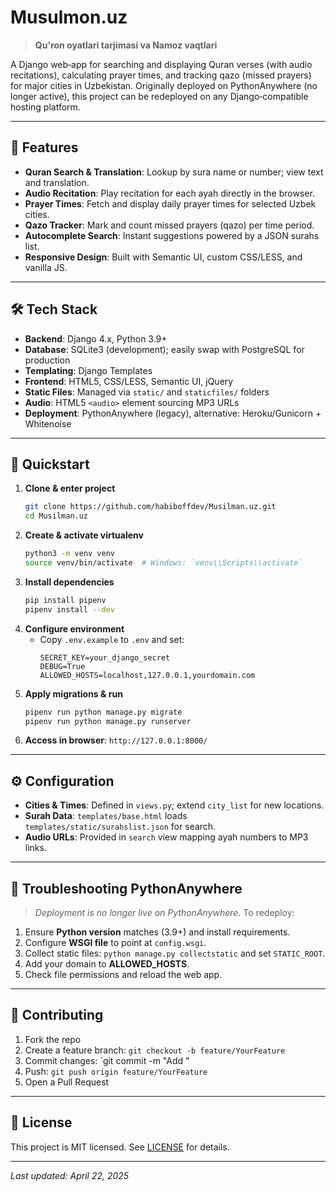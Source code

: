 # Musulmon.uz

> **Qu'ron oyatlari tarjimasi va Namoz vaqtlari**

A Django web‑app for searching and displaying Quran verses (with audio recitations), calculating prayer times, and tracking qazo (missed prayers) for major cities in Uzbekistan. Originally deployed on PythonAnywhere (no longer active), this project can be redeployed on any Django‑compatible hosting platform.

---

## 🌟 Features

- **Quran Search & Translation**: Lookup by sura name or number; view text and translation.
- **Audio Recitation**: Play recitation for each ayah directly in the browser.
- **Prayer Times**: Fetch and display daily prayer times for selected Uzbek cities.
- **Qazo Tracker**: Mark and count missed prayers (qazo) per time period.
- **Autocomplete Search**: Instant suggestions powered by a JSON surahs list.
- **Responsive Design**: Built with Semantic UI, custom CSS/LESS, and vanilla JS.

---

## 🛠 Tech Stack

- **Backend**: Django 4.x, Python 3.9+
- **Database**: SQLite3 (development); easily swap with PostgreSQL for production
- **Templating**: Django Templates
- **Frontend**: HTML5, CSS/LESS, Semantic UI, jQuery
- **Static Files**: Managed via `static/` and `staticfiles/` folders
- **Audio**: HTML5 `<audio>` element sourcing MP3 URLs
- **Deployment**: PythonAnywhere (legacy), alternative: Heroku/Gunicorn + Whitenoise

---

## 🚀 Quickstart

1. **Clone & enter project**
   ```bash
   git clone https://github.com/habiboffdev/Musilman.uz.git
   cd Musilman.uz
   ```
2. **Create & activate virtualenv**
   ```bash
   python3 -m venv venv
   source venv/bin/activate  # Windows: `venv\\Scripts\\activate`
   ```
3. **Install dependencies**
   ```bash
   pip install pipenv
   pipenv install --dev
   ```
4. **Configure environment**
   - Copy `.env.example` to `.env` and set:
     ```env
     SECRET_KEY=your_django_secret
     DEBUG=True
     ALLOWED_HOSTS=localhost,127.0.0.1,yourdomain.com
     ```
5. **Apply migrations & run**
   ```bash
   pipenv run python manage.py migrate
   pipenv run python manage.py runserver
   ```
6. **Access in browser**: `http://127.0.0.1:8000/`

---

## ⚙️ Configuration

- **Cities & Times**: Defined in `views.py`; extend `city_list` for new locations.
- **Surah Data**: `templates/base.html` loads `templates/static/surahslist.json` for search.
- **Audio URLs**: Provided in `search` view mapping ayah numbers to MP3 links.

---

## 🐛 Troubleshooting PythonAnywhere

> _Deployment is no longer live on PythonAnywhere._ To redeploy:

1. Ensure **Python version** matches (3.9+) and install requirements.
2. Configure **WSGI file** to point at `config.wsgi`.
3. Collect static files: `python manage.py collectstatic` and set `STATIC_ROOT`.
4. Add your domain to **ALLOWED_HOSTS**.
5. Check file permissions and reload the web app.

---

## 🤝 Contributing

1. Fork the repo
2. Create a feature branch: `git checkout -b feature/YourFeature`
3. Commit changes: `git commit -m "Add <feature>"
4. Push: `git push origin feature/YourFeature`
5. Open a Pull Request

---

## 📜 License

This project is MIT licensed. See [LICENSE](LICENSE) for details.

---

_Last updated: April 22, 2025_

